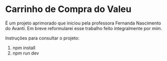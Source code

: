 # Carrinho de Compra do Valeu

É um projeto aprimorado que iniciou pela professora Fernanda Nascimento do Avanti. 
Em breve reformularei esse trabalho feito integralmente por mim.

Instruções para consultar o projeto:
1. npm install
2. npm run dev
